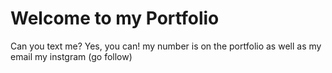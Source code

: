 # Welcome to my Portfolio


Can you text me?
Yes, you can!
my number is on the portfolio as well as my email my instgram (go follow)

